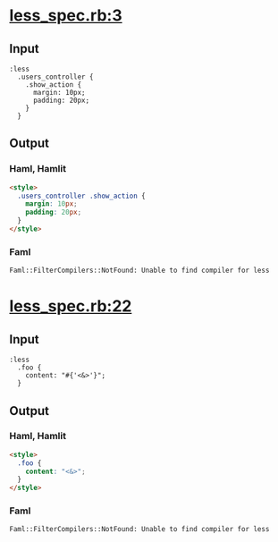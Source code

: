 # [less\_spec.rb:3](https://github.com/k0kubun/hamlit/blob/master/spec/hamlit/filters/less_spec.rb#L3)
## Input
```haml
:less
  .users_controller {
    .show_action {
      margin: 10px;
      padding: 20px;
    }
  }

```

## Output
### Haml, Hamlit
```html
<style>
  .users_controller .show_action {
    margin: 10px;
    padding: 20px;
  }
</style>

```

### Faml
```html
Faml::FilterCompilers::NotFound: Unable to find compiler for less
```


# [less\_spec.rb:22](https://github.com/k0kubun/hamlit/blob/master/spec/hamlit/filters/less_spec.rb#L22)
## Input
```haml
:less
  .foo {
    content: "#{'<&>'}";
  }

```

## Output
### Haml, Hamlit
```html
<style>
  .foo {
    content: "<&>";
  }
</style>

```

### Faml
```html
Faml::FilterCompilers::NotFound: Unable to find compiler for less
```

